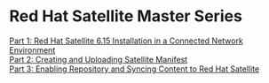 # Red Hat Satellite Master Series

[Part 1: Red Hat Satellite 6.15 Installation in a Connected Network Environment](https://github.com/rajatagrawal1094/RedHatSatellite-6.15-Installation-Connected)  
[Part 2: Creating and Uploading Satellite Manifest](https://github.com/rajatagrawal1094/SatelliteManifest)  
[Part 3: Enabling Repository and Syncing Content to Red Hat Satellite](https://github.com/rajatagrawal1094/SatelliteRepositoryContentSync)
